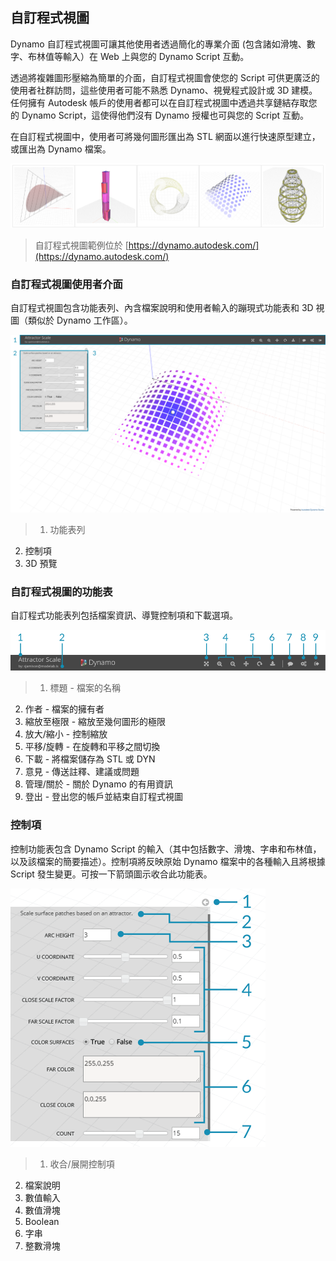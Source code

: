 

## 自訂程式視圖

Dynamo 自訂程式視圖可讓其他使用者透過簡化的專業介面 (包含諸如滑塊、數字、布林值等輸入）在 Web 上與您的 Dynamo Script 互動。

透過將複雜圖形壓縮為簡單的介面，自訂程式視圖會使您的 Script 可供更廣泛的使用者社群訪問，這些使用者可能不熟悉 Dynamo、視覺程式設計或 3D 建模。任何擁有 Autodesk 帳戶的使用者都可以在自訂程式視圖中透過共享鏈結存取您的 Dynamo Script，這使得他們沒有 Dynamo 授權也可與您的 Script 互動。

在自訂程式視圖中，使用者可將幾何圖形匯出為 STL 網面以進行快速原型建立，或匯出為 Dynamo 檔案。

![](images/customizer_00.png)

> 自訂程式視圖範例位於 [https://dynamo.autodesk.com/](https://dynamo.autodesk.com/)

### 自訂程式視圖使用者介面

自訂程式視圖包含功能表列、內含檔案說明和使用者輸入的蹦現式功能表和 3D 視圖（類似於 Dynamo 工作區）。

![](images/customizer_01.png)

> 1. 功能表列
2. 控制項
3. 3D 預覽

### 自訂程式視圖的功能表

自訂程式功能表列包括檔案資訊、導覽控制項和下載選項。

![](images/customizer_02.png)

> 1. 標題 - 檔案的名稱
2. 作者 - 檔案的擁有者
3. 縮放至極限 - 縮放至幾何圖形的極限
4. 放大/縮小 - 控制縮放
5. 平移/旋轉 - 在旋轉和平移之間切換
6. 下載 - 將檔案儲存為 STL 或 DYN
7. 意見 - 傳送註釋、建議或問題
8. 管理/關於 - 關於 Dynamo 的有用資訊
9. 登出 - 登出您的帳戶並結束自訂程式視圖

### 控制項

控制功能表包含 Dynamo Script 的輸入（其中包括數字、滑塊、字串和布林值，以及該檔案的簡要描述）。控制項將反映原始 Dynamo 檔案中的各種輸入且將根據 Script 發生變更。可按一下箭頭圖示收合此功能表。

![](images/customizer_03.png)

> 1. 收合/展開控制項
2. 檔案說明
3. 數值輸入
4. 數值滑塊
5. Boolean
6. 字串
7. 整數滑塊

